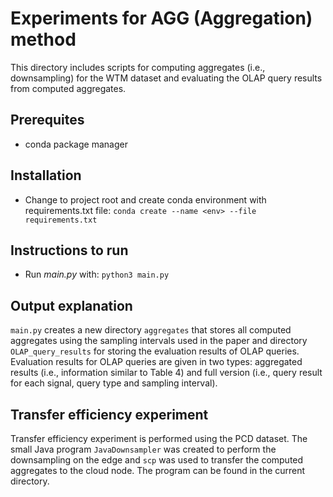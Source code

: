 # Experiments for AGG (Aggregation) method

This directory includes scripts for computing aggregates (i.e., downsampling) for the WTM dataset and evaluating the OLAP query results from computed aggregates.
## Prerequites
- conda package manager
## Installation
- Change to project root and create conda environment with requirements.txt file: `conda create --name <env> --file requirements.txt`
## Instructions to run
- Run _main.py_ with: `python3 main.py`

## Output explanation
`main.py` creates a new directory `aggregates` that stores all computed aggregates using the sampling intervals used in the paper and directory `OLAP_query_results` for storing the evaluation results of OLAP queries. Evaluation results for OLAP queries are given in two types: aggregated results (i.e., information similar to Table 4) and full version (i.e., query result for each signal, query type and sampling interval).

## Transfer efficiency experiment
Transfer efficiency experiment is performed using the PCD dataset. The small Java program `JavaDownsampler` was created to perform the downsampling on the edge and `scp` was used to transfer the computed aggregates to the cloud node. The program can be found in the current directory.
